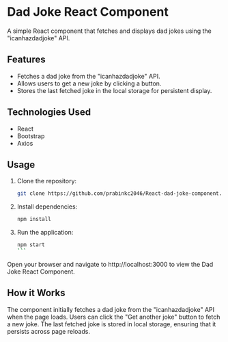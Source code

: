 # Dad Joke React Component

A simple React component that fetches and displays dad jokes using the "icanhazdadjoke" API.

## Features

- Fetches a dad joke from the "icanhazdadjoke" API.
- Allows users to get a new joke by clicking a button.
- Stores the last fetched joke in the local storage for persistent display.

## Technologies Used

- React
- Bootstrap
- Axios

## Usage

1. Clone the repository:

   ```bash
   git clone https://github.com/prabinkc2046/React-dad-joke-component.git

2. Install dependencies:

	```bash	
	npm install

3. Run the application:

	````bash
	npm start
	```

Open your browser and navigate to http://localhost:3000 to view the Dad Joke React Component.

## How it Works
The component initially fetches a dad joke from the "icanhazdadjoke" API when the page loads.
Users can click the "Get another joke" button to fetch a new joke.
The last fetched joke is stored in local storage, ensuring that it persists across page reloads.
